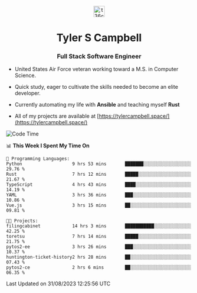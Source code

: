 <p align="center">
<a href="https://www.linkedin.com/in/t36campbell" target="blank"><img align="center" src="https://ik.imagekit.io/t36campbell/Portfolio/linkedin.png.original_m8bbGgPh6.png" alt="t36campbell" height="30" width="30" /></a>
</p>
<h1 align="center">Tyler S Campbell</h1>
<h3 align="center">Full Stack Software Engineer</h3>

* United States Air Force veteran working toward a M.S. in Computer Science.

* Quick study, eager to cultivate the skills needed to become an elite developer.

* Currently automating my life with **Ansible** and teaching myself **Rust**

* All of my projects are available at [https://tylercampbell.space/](https://tylercampbell.space/)

<!--START_SECTION:waka-->
![Code Time](http://img.shields.io/badge/Code%20Time-2%2C756%20hrs%2032%20mins-blue)

📊 **This Week I Spent My Time On** 

```text
💬 Programming Languages: 
Python                   9 hrs 53 mins       ███████░░░░░░░░░░░░░░░░░░   29.76 % 
Rust                     7 hrs 12 mins       █████░░░░░░░░░░░░░░░░░░░░   21.67 % 
TypeScript               4 hrs 43 mins       ████░░░░░░░░░░░░░░░░░░░░░   14.19 % 
YAML                     3 hrs 36 mins       ███░░░░░░░░░░░░░░░░░░░░░░   10.86 % 
Vue.js                   3 hrs 15 mins       ██░░░░░░░░░░░░░░░░░░░░░░░   09.81 % 

🐱‍💻 Projects: 
filingcabinet            14 hrs 3 mins       ███████████░░░░░░░░░░░░░░   42.25 % 
toretsu                  7 hrs 14 mins       █████░░░░░░░░░░░░░░░░░░░░   21.75 % 
pytos2-ee                3 hrs 26 mins       ███░░░░░░░░░░░░░░░░░░░░░░   10.37 % 
huntington-ticket-history2 hrs 28 mins       ██░░░░░░░░░░░░░░░░░░░░░░░   07.43 % 
pytos2-ce                2 hrs 6 mins        ██░░░░░░░░░░░░░░░░░░░░░░░   06.35 % 
```


 Last Updated on 31/08/2023 12:25:56 UTC
<!--END_SECTION:waka-->
